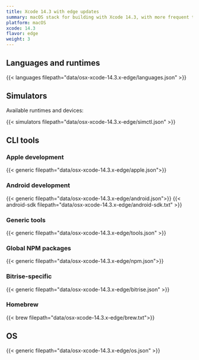 ```yaml
---
title: Xcode 14.3 with edge updates
summary: macOS stack for building with Xcode 14.3, with more frequent tool updates than the normal Xcode 14.3 stack
platform: macOS
xcode: 14.3
flavor: edge
weight: 3
---
```


## Languages and runtimes

{{< languages filepath="data/osx-xcode-14.3.x-edge/languages.json" >}}

## Simulators

Available runtimes and devices:

{{< simulators filepath="data/osx-xcode-14.3.x-edge/simctl.json" >}}

## CLI tools

### Apple development

{{< generic filepath="data/osx-xcode-14.3.x-edge/apple.json">}}

### Android development

{{< generic filepath="data/osx-xcode-14.3.x-edge/android.json">}}
{{< android-sdk filepath="data/osx-xcode-14.3.x-edge/android-sdk.txt" >}}

### Generic tools

{{< generic filepath="data/osx-xcode-14.3.x-edge/tools.json" >}}

### Global NPM packages

{{< generic filepath="data/osx-xcode-14.3.x-edge/npm.json">}}

### Bitrise-specific

{{< generic filepath="data/osx-xcode-14.3.x-edge/bitrise.json" >}}

### Homebrew

{{< brew filepath="data/osx-xcode-14.3.x-edge/brew.txt">}}

## OS

{{< generic filepath="data/osx-xcode-14.3.x-edge/os.json" >}}
